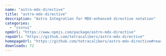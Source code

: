 ```yaml
---
name: "astro-mdx-directive"
title: "astro-mdx-directive"
description: "Astro Integration for MDX-enhanced directive notation"
categories:
  - "css+ui"
npmUrl: "https://www.npmjs.com/package/astro-mdx-directive"
repoUrl: "https://github.com/tetracalibers/astro-mdx-directive"
homepageUrl: "https://github.com/tetracalibers/astro-mdx-directive#readme"
downloads: 72
---
```

